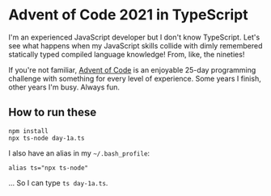 # Advent of Code 2021 in TypeScript

I'm an experienced JavaScript developer but I don't know TypeScript. Let's see what happens when my JavaScript skills collide with dimly remembered statically typed compiled language knowledge! From, like, the nineties!

If you're not familiar, [Advent of Code](https://adventofcode.com) is an enjoyable 25-day programming challenge with something for every level of experience. Some years I finish, other years I'm busy. Always fun.

## How to run these

```
npm install
npx ts-node day-1a.ts
```

I also have an alias in my `~/.bash_profile`:

```
alias ts="npx ts-node"
```

... So I can type `ts day-1a.ts`.
